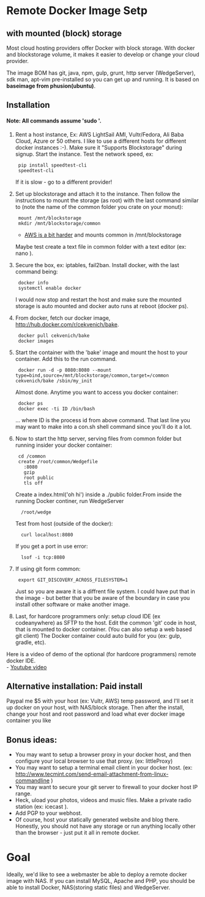 # Remote Docker Image Setp
## with mounted (block) storage 


Most cloud hosting providers offer Docker with block storage. With docker and blockstorage volume, it makes it easier to develop or change your cloud provider. 

The image BOM has git, java, npm, gulp, grunt, http server (WedgeServer), sdk man, apt-vim pre-installed so you can get up and running. It is based on __baseimage from phusion(ubuntu)__.


## Installation 

#### Note: All commands assume 'sudo '.

1. Rent a host instance, Ex: AWS LightSail AMI, Vultr/Fedora, Ali Baba Cloud, Azure or 50 others. I like to use a different hosts for different docker instances :-). Make sure it "Supports Blockstorage" during signup. Start the instance. Test the network speed, ex:

		pip install speedtest-cli
		speedtest-cli

	If it is slow - go to a different provider!

2. Set up blockstorage and attach it to the instance. Then follow the instructions to mount the storage (as root) with the last command similar to (note the name of the common folder you crate on your monut):

		mount /mnt/blockstorage
		mkdir /mnt/blockstorage/common
		
	- [AWS is a bit harder](http://archive.is/hehgz) and mounts common in /mnt/blockstorage 
	
	Maybe test create a text file in common folder with a text editor (ex: nano ).
	
2. Secure the box, ex: iptables, fail2ban. Install docker, with the last command being:

		docker info
		systemctl enable docker

	I would now stop and restart the host and make sure the mounted storage is auto mounted and docker auto runs at reboot (docker ps).

1. From docker, fetch our docker image, http://hub.docker.com/r/cekvenich/bake. 

		docker pull cekvenich/bake
		docker images


3. Start the container with the 'bake' image and mount the host to your container. Add this to the run command.

		docker run -d -p 8080:8080 --mount type=bind,source=/mnt/blockstorage/common,target=/common cekvenich/bake /sbin/my_init

	Almost done. Anytime you want to access you docker container:
	
		docker ps
	    docker exec -ti ID /bin/bash
	
	... where ID is the process id from above command. That last line you may want to make into a con.sh shell command since you'll do it a lot.

4. Now to start the http server, serving files from common folder but running insider your docker container:

		cd /common
		create /root/common/Wedgefile
	      :8080
	      gzip
	      root public
	      tls off
	    
	Create a index.html('oh hi') inside a ./public folder.From inside the running Docker continer, run WedgeServer
	
	     /root/wedge

	Test from host (outside of the docker):

	     curl localhost:8080
	    
	 If you get a port in use error:
	 
		 lsof -i tcp:8080

5. If using git form common:

		export GIT_DISCOVERY_ACROSS_FILESYSTEM=1

	Just so you are aware it is a diffrent file system. I could have put that in the image - but better that you be aware of the boundary in case you install other software or make another image.

5. Last, for hardcore programmers only: setup cloud IDE (ex codeanywhere)  as SFTP to the host. Edit the common 'git' code in host, that is mounted to docker container.  (You can also setup a web based git client)
The Docker container could auto build for you (ex: gulp, gradle, etc). 
   
      
Here is a video of demo of the optional (for hardcore programmers) remote docker IDE.     
	- [Youtube video](http://youtu.be/0BkUom01XVc)


 

## Alternative installation: Paid install
Paypal me $5 with your host (ex: Vultr, AWS) temp password, and I'll set it up docker on your host, with NAS/block storage.
Then after the install, change your host and root password and load what ever docker image container you like


## Bonus ideas: 

- You may want to setup a browser proxy in your docker host, and then configure your local browser to use that proxy. (ex: littleProxy)
- You may want to setup a terminal email client in your docker host.  (ex: http://www.tecmint.com/send-email-attachment-from-linux-commandline )
- You may want to secure your git server to firewall to your docker host IP range. 
- Heck, uload your photos, videos and music files. Make a private radio station (ex: icecast ).
- Add PGP to your webhost.
- Of course, host your statically generated website and blog there.
Honestly, you should not have any storage or run anything locally other than the browser - just put it all in remote docker.


# Goal
Ideally, we'd like to see a webmaster be able to deploy a remote docker image with NAS. If you can install MySQL, Apache and PHP, you should be able to install Docker, NAS(storing static files) and WedgeServer.